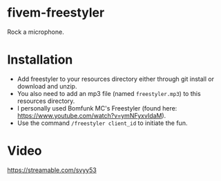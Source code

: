 # fivem-freestyler
Rock a microphone.

# Installation
- Add freestyler to your resources directory either through git install or download and unzip.
- You also need to add an mp3 file (named `freestyler.mp3`) to this resources directory.
- I personally used Bomfunk MC's Freestyler (found here: https://www.youtube.com/watch?v=ymNFyxvIdaM).
- Use the command `/freestyler client_id` to initiate the fun.

# Video
https://streamable.com/svyy53
